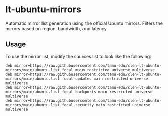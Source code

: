 # lt-ubuntu-mirrors

Automatic mirror list generation using the official Ubuntu mirrors.  Filters the mirrors based on region, bandwidth, and latency

## Usage

To use the mirror list, modify the sources.list to look like the following:

    deb mirror+https://raw.githubusercontent.com/tamu-edu/clen-lt-ubuntu-mirrors/main/ubuntu.list focal main restricted universe multiverse
    deb mirror+https://raw.githubusercontent.com/tamu-edu/clen-lt-ubuntu-mirrors/main/ubuntu.list focal-updates main restricted universe multiverse
    deb mirror+https://raw.githubusercontent.com/tamu-edu/clen-lt-ubuntu-mirrors/main/ubuntu.list focal-backports main restricted universe multiverse
    deb mirror+https://raw.githubusercontent.com/tamu-edu/clen-lt-ubuntu-mirrors/main/ubuntu.list focal-security main restricted universe multiverse
